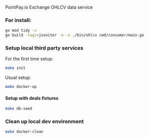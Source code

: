 PointPay.io Exchange OHLCV data service 

### For install:

```bash
go mod tidy -v
go build -tags=jsoniter -a -o ./bin/ohlcv cmd/consumer/main.go
```

### Setup local third party services
For the first time setup:
```bash
make init
```
Usual setup:
```bash
make docker-up
```
#### Setup with deals fixtures
```bash
make db-seed
```
### Clean up local dev environment
```bash
make docker-clean
```